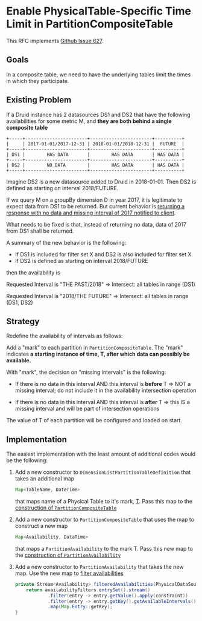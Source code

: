 # Enable PhysicalTable-Specific Time Limit in PartitionCompositeTable

This RFC implements [Github Issue 627](https://github.com/yahoo/fili/issues/627).

## Goals

In a composite table, we need to have the underlying tables limit the times in which they participate. 

## Existing Problem
If a Druid instance has 2 datasources DS1 and DS2 that have the following availabilities for some metric M, and **they
are both behind a single composite table**

```
+-----+-----------------------+-----------------------+----------+
|     | 2017-01-01/2017-12-31 | 2018-01-01/2018-12-31 |  FUTURE  |
+-----+-----------------------+-----------------------+----------+
| DS1 |        HAS DATA       |        HAS DATA       | HAS DATA |
+-----+-----------------------+-----------------------+----------+
| DS2 |        NO DATA        |        HAS DATA       | HAS DATA |
+-----+-----------------------+-----------------------+----------+
```

Imagine DS2 is a new datasource added to Druid in 2018-01-01. Then DS2 is defined as starting on interval 2018/FUTURE.

If we query M on a groupBy dimension D in year 2017, it is legitimate to expect data from DS1 to be returned. But
current behavior is [returning a response with no data and missing interval of 2017 notified to client](https://github.com/yahoo/fili/blob/master/fili-core/src/main/java/com/yahoo/bard/webservice/table/availability/PartitionAvailability.java#L92).

What needs to be fixed is that, instead of returning no data, data of 2017 from DS1 shall be returned.

A summary of the new behavior is the following:

* If DS1 is included for filter set X and DS2 is also included for filter set X
* If DS2 is defined as starting on interval 2018/FUTURE

then the availability is

Requested Interval is "THE PAST/2018" => Intersect: all tables in range (DS1)

Requested Interval is "2018/THE FUTURE" => Intersect: all tables in range (DS1, DS2)

## Strategy
Redefine the availability of intervals as follows:

Add a "mark" to each partition in `PartitionCompositeTable`. The "mark" indicates **a starting instance of time, T,
after which data can possibly be available.**

With "mark", the decision on "missing intervals" is the following:

* If there is no data in this interval AND this interval is **before** T => NOT a missing interval; do not include it in
the availability intersection operation

* If there is no data in this interval AND this interval is **after** T => this IS a missing interval and will be part
of intersection operations

The value of T of each partition will be configured and loaded on start.

## Implementation
The easiest implementation with the least amount of additional codes would be the following:

1. Add a new constructor to `DimensionListPartitionTableDefinition` that takes an additional map

    ```java
    Map<TableName, DateTime>
    ```

    that maps name of a Physical Table to it's mark, [T](#strategy). Pass this map to the 
    [construction of `PartitionCompositeTable`](https://github.com/yahoo/fili/blob/master/fili-core/src/main/java/com/yahoo/bard/webservice/data/config/table/DimensionListPartitionTableDefinition.java#L67-L72)
    
2. Add a new constructor to `PartitionCompositeTable` that uses the map to construct a new map 

    ```java
    Map<Availability, DataTime>
    ```
    
    that maps a `PartitionAvailability` to the mark T. Pass this new map to the
    [construction of `PartitionAvailability`](https://github.com/yahoo/fili/blob/master/fili-core/src/main/java/com/yahoo/bard/webservice/table/PartitionCompositeTable.java#L56-L57)
    
3. Add a new constructor to `PartitionAvailability` that takes the new map. Use the new map to
   [filter availabilities](https://github.com/yahoo/fili/blob/master/fili-core/src/main/java/com/yahoo/bard/webservice/table/availability/PartitionAvailability.java#L76-L79)

    ```java
    private Stream<Availability> filteredAvailabilities(PhysicalDataSourceConstraint constraint) {
        return availabilityFilters.entrySet().stream()
                .filter(entry -> entry.getValue().apply(constraint))
                .filter(entry -> entry.getKey().getAvailableIntervals().isAfterT())
                .map(Map.Entry::getKey);
    }
    ```
